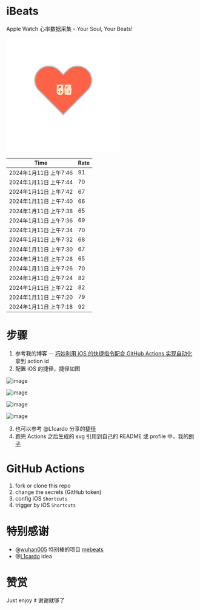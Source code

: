 # iBeats
Apple Watch 心率数据采集 - Your Soul, Your Beats!

![](./files/heart.svg)

<!--START_SECTION:my_heart_rate-->
| Time | Rate | 
 | ---- | ---- | 
| 2024年1月11日 上午7:46 | 91 |
| 2024年1月11日 上午7:44 | 70 |
| 2024年1月11日 上午7:42 | 67 |
| 2024年1月11日 上午7:40 | 66 |
| 2024年1月11日 上午7:38 | 65 |
| 2024年1月11日 上午7:36 | 69 |
| 2024年1月11日 上午7:34 | 70 |
| 2024年1月11日 上午7:32 | 68 |
| 2024年1月11日 上午7:30 | 67 |
| 2024年1月11日 上午7:28 | 65 |
| 2024年1月11日 上午7:26 | 70 |
| 2024年1月11日 上午7:24 | 82 |
| 2024年1月11日 上午7:22 | 82 |
| 2024年1月11日 上午7:20 | 79 |
| 2024年1月11日 上午7:18 | 92 |

<!--END_SECTION:my_heart_rate-->

# 步骤
1. 参考我的博客 -- [巧妙利用 iOS 的快捷指令配合 GitHub Actions 实现自动化](https://github.com/yihong0618/gitblog/issues/198) 拿到 action id
2. 配置 iOS 的捷径，捷径如图

![image](https://user-images.githubusercontent.com/15976103/122154218-0db0b480-ce97-11eb-93bb-5aec07c558dc.png)

![image](https://user-images.githubusercontent.com/15976103/122154236-186b4980-ce97-11eb-8e4b-70551a0391ae.png)

![image](https://user-images.githubusercontent.com/15976103/122154268-2d47dd00-ce97-11eb-902e-3acf292265a9.png)

![image](https://user-images.githubusercontent.com/15976103/122174055-fa144680-ceb4-11eb-9be2-3eb83cd516f7.png)

3. 也可以参考 @L1cardo 分享的[捷径](https://www.icloud.com/shortcuts/6ab6047b459c41ad822ad6b94b1c03d4)
4. 跑完 Actions 之后生成的 svg 引用到自己的 README 或 profile 中，我的[例子](https://github.com/yihong0618) 

# GitHub Actions

1. fork or clone this repo
2. change the secrets (GitHub token)
3. config iOS `Shortcuts` 
4. trigger by iOS `Shortcuts`

# 特别感谢
- @[wuhan005](https://github.com/wuhan005) 特别棒的项目 [mebeats](https://github.com/wuhan005/mebeats)
- @[L1cardo](https://github.com/L1cardo) idea

# 赞赏
Just enjoy it
谢谢就够了
